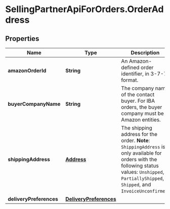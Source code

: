 # SellingPartnerApiForOrders.OrderAddress

## Properties
Name | Type | Description | Notes
------------ | ------------- | ------------- | -------------
**amazonOrderId** | **String** | An Amazon-defined order identifier, in 3-7-7 format. | 
**buyerCompanyName** | **String** | The company name of the contact buyer. For IBA orders, the buyer company must be Amazon entities. | [optional] 
**shippingAddress** | [**Address**](Address.md) | The shipping address for the order.  **Note**: `ShippingAddress` is only available for orders with the following status values: `Unshipped`, `PartiallyShipped`, `Shipped`, and `InvoiceUnconfirmed`. | [optional] 
**deliveryPreferences** | [**DeliveryPreferences**](DeliveryPreferences.md) |  | [optional] 


